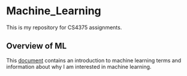 # Machine_Learning
This is my repository for CS4375 assignments.

## Overview of ML
This [document](Overview_of_ML.pdf) contains an introduction to machine learning terms and information about why I am interested in machine learning.
